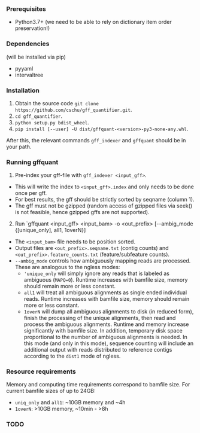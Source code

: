 ### Prerequisites
- Python3.7+ (we need to be able to rely on dictionary item order preservation!)

### Dependencies
(will be installed via pip)
- pyyaml
- intervaltree

### Installation
1. Obtain the source code `git clone https://github.com/cschu/gff_quantifier.git`.
2. `cd gff_quantifier`.
3. `python setup.py bdist_wheel`.
4. `pip install [--user] -U dist/gffquant-<version>-py3-none-any.whl`.

After this, the relevant commands `gff_indexer` and `gffquant` should be in your path.

### Running gffquant
1. Pre-index your gff-file with `gff_indexer <input_gff>`.
  - This will write the index to `<input_gff>.index` and only needs to be done once per gff.
  - For best results, the gff should be strictly sorted by seqname (column 1).
  - The gff must not be gzipped (random access of gzipped files via seek() is not feasible, hence gzipped gffs are not supported).
2. Run `gffquant <input_gff> <input_bam> -o <out_prefix> [--ambig_mode {[unique_only], all1, 1overN}]
  - The `<input_bam>` file needs to be position sorted.
  - Output files are `<out_prefix>.seqname.txt` (contig counts) and `<out_prefix>.feature_counts.txt` (feature/subfeature counts).
  - `--ambig_mode` controls how ambiguously mapping reads are processed. These are analogous to the ngless modes:
      - `'unique_only` will simply ignore any reads that is labeled as ambiguous (`MAPQ=0`). Runtime increases with bamfile size, memory should remain more or less constant.
	  - `all1` will treat all ambiguous alignments as single ended individual reads. Runtime increases with bamfile size, memory should remain more or less constant.
	  - `1overN` will dump all ambiguous alignments to disk (in reduced form), finish the processing of the unique alignments, then read and process the ambiguous alignments. Runtime and memory increase significantly with bamfile size. In addition, temporary disk space proportional to the number of ambiguous alignments is needed. In this mode (and only in this mode), sequence counting will include an additional output with reads distributed to reference contigs according to the `dist1` mode of ngless.
	  
### Resource requirements
Memory and computing time requirements correspond to bamfile size. For current bamfile sizes of up to 24GB:
  - `uniq_only` and `all1`: ~10GB memory and ~4h
  - `1overN`: >10GB memory, ~10min - >8h
  
### TODO
